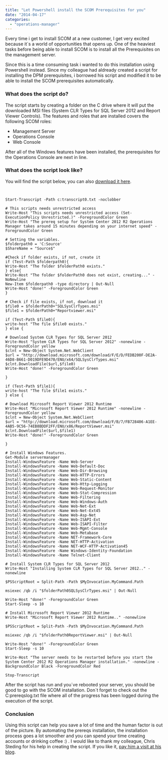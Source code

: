 ```yaml
---
title: "Let Powershell install the SCOM Prerequisites for you"
date: "2014-04-17"
categories: 
  - "operations-manager"
---
```


Every time i get to install SCOM at a new customer, I get very excited because it´s a world of opportunities that opens up. One of the heaviest tasks before being able to install SCOM is to install all the Prerequisites on the management server.

Since this is a time consuming task i wanted to do this installation using Powershell instead. Since my colleague had aldready created a script for installing the DPM prerequisites, i borrowed his script and modified it to be able to install the SCOM prerequisites automatically.

### What does the script do?

The script starts by creating a folder on the C drive where it will put the downloaded MSI files (System CLR Types for SQL Server 2012 and Report Viewer Controls). The features and roles that are installed covers the following SCOM roles:

- Management Server
- Operations Console
- Web Console

After all of the Windows features have been installed, the prerequisites for the Operations Console are next in line.

### What does the script look like?

You will find the script below, you can also [download it here](http://1drv.ms/QfNXhz).

```


Start-Transcript -Path c:transcript0.txt -noclobber

# This scripts needs unrestricted access
Write-Host "This scripts needs unrestricted access (Set-ExecutionPolicy Unrestricted.)" -ForegroundColor Green
Write-Host "The prereq setup for System Center 2012 R2 Operations Manager takes around 15 minutes depending on your internet speed" -ForegroundColor Green

# Setting the variables.
$folderpath0 = 'C:Source'
$ShareName = "Source$"

#Check if folder exists, if not, create it
if (Test-Path $folderpath0){
Write-Host "The folder $folderPath0 exists."
} else{
Write-Host "The folder $folderPath0 does not exist, creating..." -NoNewline
New-Item $folderpath0 -type directory | Out-Null
Write-Host "done!" -ForegroundColor Green
}

# Check if file exists, if not, download it
$file0 = $folderPath0+"SQLSysClrTypes.msi"
$file1 = $folderPath0+"Reportviewer.msi"

if (Test-Path $file0){
write-host "The file $file0 exists."
} else {

# Download System CLR Types for SQL Server 2012
Write-Host "System CLR Types for SQL Server 2012" -nonewline -ForegroundColor yellow
$clnt = New-Object System.Net.WebClient
$url = "http://download.microsoft.com/download/F/E/D/FEDB200F-DE2A-46D8-B661-D019DFE9D470/ENU/x64/SQLSysClrTypes.msi"
$clnt.DownloadFile($url,$file0)
Write-Host "done!" -ForegroundColor Green

}

if (Test-Path $file1){
write-host "The file $file1 exists."
} else {

# Download Microsoft Report Viewer 2012 Runtime
Write-Host "Microsoft Report Viewer 2012 Runtime" -nonewline -ForegroundColor yellow
$clnt = New-Object System.Net.WebClient
$url = "http://download.microsoft.com/download/F/B/7/FB728406-A1EE-4AB5-9C56-74EB8BDDF2FF/ENU/x86/ReportViewer.msi"
$clnt.DownloadFile($url,$file1)
Write-Host "done!" -ForegroundColor Green

}

# Install Windows Features.
Get-Module servermanager
Install-WindowsFeature -Name Web-Server
Install-WindowsFeature -Name Web-Default-Doc
Install-WindowsFeature -Name Web-Dir-Browsing
Install-WindowsFeature -Name Web-HTTP-Errors
Install-WindowsFeature -Name Web-Static-Content
Install-WindowsFeature -Name Web-Http-Logging
Install-WindowsFeature -Name Web-Request-Monitor
Install-WindowsFeature -Name Web-Stat-Compression
Install-WindowsFeature -Name Web-Filtering
Install-WindowsFeature -Name Web-Windows-Auth
Install-WindowsFeature -Name Web-Net-Ext
Install-WindowsFeature -Name Web-Net-Ext45
Install-WindowsFeature -Name Web-Asp-Net
Install-WindowsFeature -Name Web-ISAPI-Ext
Install-WindowsFeature -Name Web-ISAPI-Filter
Install-WindowsFeature -Name Web-Mgmt-Console
Install-WindowsFeature -Name Web-Metabase
Install-WindowsFeature -Name NET-Framework-Core
Install-WindowsFeature -Name NET-HTTP-Activation
Install-WindowsFeature -Name NET-WCF-HTTP-Activation45
Install-WindowsFeature -Name Windows-Identity-Foundation
Install-WindowsFeature -Name Telnet-Client

# Install System CLR Types for SQL Server 2012
Write-Host "Installing System CLR Types for SQL Server 2012.." -nonewline

$PSScriptRoot = Split-Path -Path $MyInvocation.MyCommand.Path

msiexec /qb /i "$folderPath0SQLSysClrTypes.msi" | Out-Null

Write-Host "done!" -ForegroundColor Green
Start-Sleep -s 10

# Install Microsoft Report Viewer 2012 Runtime
Write-Host "Microsoft Report Viewer 2012 Runtime.." -nonewline

$PSScriptRoot = Split-Path -Path $MyInvocation.MyCommand.Path

msiexec /qb /i "$folderPath0ReportViewer.msi" | Out-Null

Write-Host "done!" -ForegroundColor Green
Start-Sleep -s 10

Write-Host "The server needs to be restarted before you start the System Center 2012 R2 Operations Manager installation." -nonewline -BackgroundColor Black -ForegroundColor Red

Stop-Transcript

```

After the script has run and you´ve rebooted your server, you should be good to go with the SCOM installation. Don´t forget to check out the C:prereqslog.txt file where all of the progress has been logged during the execution of the script.

### Conclusion

Using this script can help you save a lot of time and the human factor is out of the picture. By automating the prereqs installation, the installation process goes a lot smoother and you can spend your time creating accounts or drinking coffee :) . I would like to thank my colleague, Chris Steding for his help in creating the script. If you like it, [pay him a visit at his blog](http://www.compit.se/).
